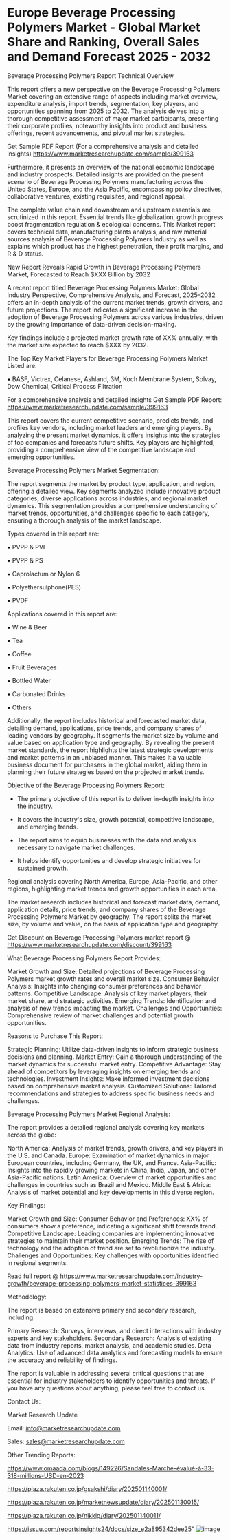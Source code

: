 # Europe Beverage Processing Polymers Market - Global Market Share and Ranking, Overall Sales and Demand Forecast 2025 - 2032
Beverage Processing Polymers Report Technical Overview

This report offers a new perspective on the Beverage Processing Polymers Market covering an extensive range of aspects including market overview, expenditure analysis, import trends, segmentation, key players, and opportunities spanning from 2025 to 2032. The analysis delves into a thorough competitive assessment of major market participants, presenting their corporate profiles, noteworthy insights into product and business offerings, recent advancements, and pivotal market strategies.

Get Sample PDF Report (For a comprehensive analysis and detailed insights) https://www.marketresearchupdate.com/sample/399163

Furthermore, it presents an overview of the national economic landscape and industry prospects. Detailed insights are provided on the present scenario of Beverage Processing Polymers manufacturing across the United States, Europe, and the Asia Pacific, encompassing policy directives, collaborative ventures, existing requisites, and regional appeal.

The complete value chain and downstream and upstream essentials are scrutinized in this report. Essential trends like globalization, growth progress boost fragmentation regulation & ecological concerns. This Market report covers technical data, manufacturing plants analysis, and raw material sources analysis of Beverage Processing Polymers Industry as well as explains which product has the highest penetration, their profit margins, and R & D status.

New Report Reveals Rapid Growth in Beverage Processing Polymers Market, Forecasted to Reach $XXX Billion by 2032

A recent report titled Beverage Processing Polymers Market: Global Industry Perspective, Comprehensive Analysis, and Forecast, 2025–2032 offers an in-depth analysis of the current market trends, growth drivers, and future projections. The report indicates a significant increase in the adoption of Beverage Processing Polymers across various industries, driven by the growing importance of data-driven decision-making.

Key findings include a projected market growth rate of XX% annually, with the market size expected to reach $XXX by 2032.

The Top Key Market Players for Beverage Processing Polymers Market Listed are:

• BASF, Victrex, Celanese, Ashland, 3M, Koch Membrane System, Solvay, Dow Chemical, Critical Process Filtration

For a comprehensive analysis and detailed insights Get Sample PDF Report: https://www.marketresearchupdate.com/sample/399163

This report covers the current competitive scenario, predicts trends, and profiles key vendors, including market leaders and emerging players. By analyzing the present market dynamics, it offers insights into the strategies of top companies and forecasts future shifts. Key players are highlighted, providing a comprehensive view of the competitive landscape and emerging opportunities.

Beverage Processing Polymers Market Segmentation:

The report segments the market by product type, application, and region, offering a detailed view. Key segments analyzed include innovative product categories, diverse applications across industries, and regional market dynamics. This segmentation provides a comprehensive understanding of market trends, opportunities, and challenges specific to each category, ensuring a thorough analysis of the market landscape.

Types covered in this report are:

• PVPP & PVI

• PVPP & PS

• Caprolactum or Nylon 6

• Polyethersulphone(PES)

• PVDF

Applications covered in this report are:

• Wine & Beer

• Tea

• Coffee

• Fruit Beverages

• Bottled Water

• Carbonated Drinks

• Others

Additionally, the report includes historical and forecasted market data, detailing demand, applications, price trends, and company shares of leading vendors by geography. It segments the market size by volume and value based on application type and geography. By revealing the present market standards, the report highlights the latest strategic developments and market patterns in an unbiased manner. This makes it a valuable business document for purchasers in the global market, aiding them in planning their future strategies based on the projected market trends.

Objective of the Beverage Processing Polymers Report:

- The primary objective of this report is to deliver in-depth insights into the industry.

- It covers the industry's size, growth potential, competitive landscape, and emerging trends.

- The report aims to equip businesses with the data and analysis necessary to navigate market challenges.

- It helps identify opportunities and develop strategic initiatives for sustained growth.

Regional analysis covering North America, Europe, Asia-Pacific, and other regions, highlighting market trends and growth opportunities in each area.

The market research includes historical and forecast market data, demand, application details, price trends, and company shares of the Beverage Processing Polymers Market by geography. The report splits the market size, by volume and value, on the basis of application type and geography.

Get Discount on Beverage Processing Polymers market report @ https://www.marketresearchupdate.com/discount/399163

What Beverage Processing Polymers Report Provides:

Market Growth and Size: Detailed projections of Beverage Processing Polymers market growth rates and overall market size.
Consumer Behavior Analysis: Insights into changing consumer preferences and behavior patterns.
Competitive Landscape: Analysis of key market players, their market share, and strategic activities.
Emerging Trends: Identification and analysis of new trends impacting the market.
Challenges and Opportunities: Comprehensive review of market challenges and potential growth opportunities.

Reasons to Purchase This Report:

Strategic Planning: Utilize data-driven insights to inform strategic business decisions and planning.
Market Entry: Gain a thorough understanding of the market dynamics for successful market entry.
Competitive Advantage: Stay ahead of competitors by leveraging insights on emerging trends and technologies.
Investment Insights: Make informed investment decisions based on comprehensive market analysis.
Customized Solutions: Tailored recommendations and strategies to address specific business needs and challenges.

Beverage Processing Polymers Market Regional Analysis:

The report provides a detailed regional analysis covering key markets across the globe:

North America: Analysis of market trends, growth drivers, and key players in the U.S. and Canada.
Europe: Examination of market dynamics in major European countries, including Germany, the UK, and France.
Asia-Pacific: Insights into the rapidly growing markets in China, India, Japan, and other Asia-Pacific nations.
Latin America: Overview of market opportunities and challenges in countries such as Brazil and Mexico.
Middle East & Africa: Analysis of market potential and key developments in this diverse region.

Key Findings:

Market Growth and Size:
Consumer Behavior and Preferences: XX% of consumers show a preference, indicating a significant shift towards trend.
Competitive Landscape: Leading companies are implementing innovative strategies to maintain their market position.
Emerging Trends: The rise of technology and the adoption of trend are set to revolutionize the industry.
Challenges and Opportunities: Key challenges with opportunities identified in regional segments.

Read full report @ https://www.marketresearchupdate.com/industry-growth/beverage-processing-polymers-market-statistices-399163

Methodology:

The report is based on extensive primary and secondary research, including:

Primary Research: Surveys, interviews, and direct interactions with industry experts and key stakeholders.
Secondary Research: Analysis of existing data from industry reports, market analysis, and academic studies.
Data Analytics: Use of advanced data analytics and forecasting models to ensure the accuracy and reliability of findings.

The report is valuable in addressing several critical questions that are essential for industry stakeholders to identify opportunities and threats. If you have any questions about anything, please feel free to contact us.

Contact Us:

Market Research Update

Email: info@marketresearchupdate.com

Sales: sales@marketresearchupdate.com

Other Trending Reports:

https://www.omaada.com/blogs/149226/Sandales-Marché-évalué-à-33-318-millions-USD-en-2023

https://plaza.rakuten.co.jp/gsakshi/diary/202501140001/

https://plaza.rakuten.co.jp/marketnewsupdate/diary/202501130015/

https://plaza.rakuten.co.jp/nikkig/diary/202501140011/

https://issuu.com/reportsinsights24/docs/size_e2a895342dee25"
![image](https://github.com/user-attachments/assets/38411b4b-f507-4a6b-81f3-79674ce77926)
